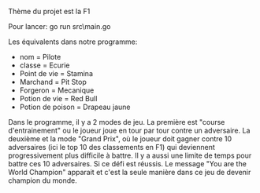 Thème du projet est la F1

Pour lancer: go run src\main.go

Les équivalents dans notre programme:
- nom = Pilote
- classe = Ecurie
- Point de vie = Stamina
- Marchand = Pit Stop
- Forgeron = Mecanique
- Potion de vie = Red Bull
- Potion de poison = Drapeau jaune
  
Dans le programme, il y a 2 modes de jeu. La première est "course d'entrainement" ou le joueur joue en tour par tour contre un adversaire.
La deuxième et la mode "Grand Prix", où le joueur doit gagner contre 10 adversaires (ici le top 10 des classements en F1) qui deviennent progressivement plus difficile à battre. Il y a aussi une limite de temps pour battre ces 10 adversaires. Si ce défi est réussis. Le message "You are the World Champion" apparait et c'est la seule manière dans ce jeu de devenir champion du monde.
